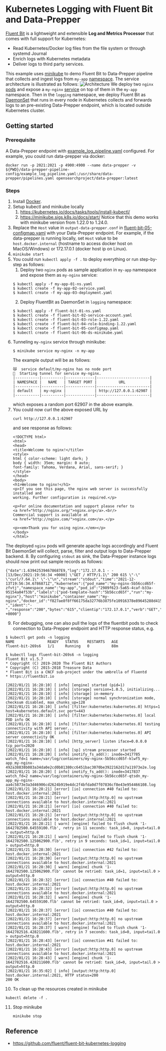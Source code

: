 # Kubernetes Logging with Fluent Bit and Data-Prepper

[Fluent Bit](http://fluentbit.io/) is a lightweight and extensible __Log and Metrics Processor__ that comes with full support for Kubernetes:

* Read Kubernetes/Docker log files from the file system or through systemd Journal
* Enrich logs with Kubernetes metadata
* Deliver logs to third party services.

This example uses [minikube](https://minikube.sigs.k8s.io/docs/) to demo Fluent Bit to Data-Prepper pipeline that collects and ingest logs from `my-app` [namespace](https://kubernetes.io/docs/concepts/overview/working-with-objects/namespaces/). 
The service architecture is illustrated as follows:
![Architecture](K8-fluentbit-data-prepper.png)
We deploy two `nginx` [pods](https://kubernetes.io/docs/concepts/workloads/pods/) and expose a `my-nginx` [service](https://kubernetes.io/docs/concepts/services-networking/service/) on top of them in the `my-app` namespace. Then in the `logging` namespace,
we deploy Fluent Bit as [DaemonSet](https://kubernetes.io/docs/concepts/workloads/controllers/daemonset/) that runs in every node in Kubernetes collects and forwards logs to an pre-existing Data-Prepper endpoint, which is located outside 
Kubernetes cluster.

## Getting started

### Prerequisite
A Data-Prepper endpoint with [example_log_pipeline.yaml](data-prepper-pipeline-config/example_log_pipeline.yaml) configured. For example, you could run data-prepper via docker:

```
docker run -p 2021:2021 -p 4900:4900 --name data-prepper -v ${PWD}/data-prepper-pipeline-config/example_log_pipeline.yaml:/usr/share/data-prepper/pipelines.yaml opensearchproject/data-prepper:latest
```

### Steps
1. Install [Docker](https://docs.docker.com/get-docker/).
2. Setup kubectl and minikube locally
    1. https://kubernetes.io/docs/tasks/tools/install-kubectl/
    2. https://minikube.sigs.k8s.io/docs/start/
Notice that this demo works with minikube version from 1.22.0 to 1.24.0.
3. Replace the `Host` value in `output-data-prepper.conf` in [fluent-bit-05-configmap.yaml](fluent-bit-05-configmap.yaml) with your Data-Prepper endpoint. For example,
if the data-prepper is running locally, set `Host` value to be `host.docker.internal` (hostname to access docker host on MacOS/Windows) or 172.17.0.1 (docker host ip on Linux).
4. `minikube start`
5. You could run `kubectl apply -f .` to deploy everything or run step-by-step as follows:
   1. Deploy two `nginx` pods as sample application in `my-app` namespace and expose them as `my-nginx` service:
   ```
   $ kubectl apply -f my-app-01-ns.yaml
   $ kubectl create -f my-app-02-service.yaml
   $ kubectl create -f my-app-03-deployment.yaml
   ```
   2. Deploy FluentBit as DaemonSet in `logging` namespace:
   ```
   $ kubectl apply -f fluent-bit-01-ns.yaml
   $ kubectl create -f fluent-bit-02-service-account.yaml
   $ kubectl create -f fluent-bit-03-role-1.22.yaml
   $ kubectl create -f fluent-bit-04-role-binding-1.22.yaml
   $ kubectl create -f fluent-bit-05-configmap.yaml
   $ kubectl create -f fluent-bit-06-ds-minikube.yaml
   ```
6. Tunneling `my-nginx` service through minikube:
   ```
   $ minikube service my-nginx -n my-app
   ```
   The example output will be as follows:
   ```
   😿  service default/my-nginx has no node port
   🏃  Starting tunnel for service my-nginx.
   |-----------|----------|-------------|------------------------|
   | NAMESPACE |   NAME   | TARGET PORT |          URL           |
   |-----------|----------|-------------|------------------------|
   | default   | my-nginx |             | http://127.0.0.1:62907 |
   |-----------|----------|-------------|------------------------|
   ```
   which exposes a random port 62907 in the above example.
7. You could now curl the above exposed URL by
   ```
   curl http://127.0.0.1:62907
   ```
   and see response as follows:
   ```
   <!DOCTYPE html>
   <html>
   <head>
   <title>Welcome to nginx!</title>
   <style>
   html { color-scheme: light dark; }
   body { width: 35em; margin: 0 auto;
   font-family: Tahoma, Verdana, Arial, sans-serif; }
   </style>
   </head>
   <body>
   <h1>Welcome to nginx!</h1>
   <p>If you see this page, the nginx web server is successfully installed and
   working. Further configuration is required.</p>
   
   <p>For online documentation and support please refer to
   <a href="http://nginx.org/">nginx.org</a>.<br/>
   Commercial support is available at
   <a href="http://nginx.com/">nginx.com</a>.</p>
   
   <p><em>Thank you for using nginx.</em></p>
   </body>
   </html>
   ```
The deployed `nginx` pods will generate apache logs accordingly and Fluent Bit DaemonSet will collect, parse, filter and output logs to Data-Prepper backend. 
8. By configuring `stdout` as sink, the Data-Prepper instance logs should now print out sample records as follows:
```
{"date":1.639425394678687E9,"log":"172.17.0.1 - - [13/Dec/2021:19:56:34 +0000] \"GET / HTTP/1.1\" 200 615 \"-\" \"curl/7.64.1\" \"-\"\n","stream":"stdout","time":"2021-12-13T19:56:34.6786871Z","kubernetes":{"pod_name":"my-nginx-5b56ccd65f-zfvtj","namespace_name":"my-app","pod_id":"2989f623-5a65-4caf-b33a-95154a04f53b","labels":{"pod-template-hash":"5b56ccd65f","run":"my-nginx"},"host":"minikube","container_name":"my-nginx","docker_id":"f827ae8f8ff66175da32776b3875fe10916378e89645288d415edfd22f060fdb","container_hash":"nginx@sha256:9522864dd661dcadfd9958f9e0de192a1fdda2c162a35668ab6ac42b465f0603","container_image":"nginx:latest"},"request":"/","auth":"-","ident":"-","response":"200","bytes":"615","clientip":"172.17.0.1","verb":"GET","httpversion":"1.1","timestamp":"13/Dec/2021:19:56:34 +0000"}
```

9. For debugging, one can also pull the logs of the fluentbit pods to check connection to Data-Prepper endpoint and HTTP response status, e.g.
```
$ kubectl get pods -n logging
NAME               READY   STATUS    RESTARTS   AGE
fluent-bit-269s6   1/1     Running   0          88m

$ kubectl logs fluent-bit-269s6 -n logging
Fluent Bit v1.5.7
* Copyright (C) 2019-2020 The Fluent Bit Authors
* Copyright (C) 2015-2018 Treasure Data
* Fluent Bit is a CNCF sub-project under the umbrella of Fluentd
* https://fluentbit.io

[2022/01/21 16:28:10] [ info] [engine] started (pid=1)
[2022/01/21 16:28:10] [ info] [storage] version=1.0.5, initializing...
[2022/01/21 16:28:10] [ info] [storage] in-memory
[2022/01/21 16:28:10] [ info] [storage] normal synchronization mode, checksum disabled, max_chunks_up=128
[2022/01/21 16:28:10] [ info] [filter:kubernetes:kubernetes.0] https=1 host=kubernetes.default.svc port=443
[2022/01/21 16:28:10] [ info] [filter:kubernetes:kubernetes.0] local POD info OK
[2022/01/21 16:28:10] [ info] [filter:kubernetes:kubernetes.0] testing connectivity with API server...
[2022/01/21 16:28:10] [ info] [filter:kubernetes:kubernetes.0] API server connectivity OK
[2022/01/21 16:28:10] [ info] [http_server] listen iface=0.0.0.0 tcp_port=2020
[2022/01/21 16:28:10] [ info] [sp] stream processor started
[2022/01/21 16:28:20] [ info] inotify_fs_add(): inode=3417785 watch_fd=1 name=/var/log/containers/my-nginx-5b56ccd65f-klwf5_my-app_my-nginx-492a38838b083a34da0e2cd0b81380cc6451bac3070be3922162d17a11973e2e.log
[2022/01/21 16:28:20] [ info] inotify_fs_add(): inode=3417837 watch_fd=2 name=/var/log/containers/my-nginx-5b56ccd65f-qtsdn_my-app_my-nginx-aa4c5873e3a3d46906cd2624b919e4dc2f4bfda0d7f07836cf8e43e954466108.log
[2022/01/21 16:28:21] [error] [io] connection #40 failed to: host.docker.internal:2021
[2022/01/21 16:28:21] [error] [output:http:http.0] no upstream connections available to host.docker.internal:2021
[2022/01/21 16:28:21] [error] [io] connection #40 failed to: host.docker.internal:2021
[2022/01/21 16:28:21] [error] [output:http:http.0] no upstream connections available to host.docker.internal:2021
[2022/01/21 16:28:21] [ warn] [engine] failed to flush chunk '1-1642782500.64559100.flb', retry in 11 seconds: task_id=0, input=tail.0 > output=http.0
[2022/01/21 16:28:21] [ warn] [engine] failed to flush chunk '1-1642782500.125062900.flb', retry in 9 seconds: task_id=1, input=tail.0 > output=http.0
[2022/01/21 16:28:30] [error] [io] connection #42 failed to: host.docker.internal:2021
[2022/01/21 16:28:30] [error] [output:http:http.0] no upstream connections available to host.docker.internal:2021
[2022/01/21 16:28:30] [ warn] [engine] chunk '1-1642782500.125062900.flb' cannot be retried: task_id=1, input=tail.0 > output=http.0
[2022/01/21 16:28:32] [error] [io] connection #40 failed to: host.docker.internal:2021
[2022/01/21 16:28:32] [error] [output:http:http.0] no upstream connections available to host.docker.internal:2021
[2022/01/21 16:28:32] [ warn] [engine] chunk '1-1642782500.64559100.flb' cannot be retried: task_id=0, input=tail.0 > output=http.0
[2022/01/21 16:28:37] [error] [io] connection #40 failed to: host.docker.internal:2021
[2022/01/21 16:28:37] [error] [output:http:http.0] no upstream connections available to host.docker.internal:2021
[2022/01/21 16:28:37] [ warn] [engine] failed to flush chunk '1-1642782516.428211600.flb', retry in 7 seconds: task_id=0, input=tail.0 > output=http.0
[2022/01/21 16:28:43] [error] [io] connection #41 failed to: host.docker.internal:2021
[2022/01/21 16:28:43] [error] [output:http:http.0] no upstream connections available to host.docker.internal:2021
[2022/01/21 16:28:43] [ warn] [engine] chunk '1-1642782516.428211600.flb' cannot be retried: task_id=0, input=tail.0 > output=http.0
[2022/01/21 16:35:02] [ info] [output:http:http.0] host.docker.internal:2021, HTTP status=200
200 OK
```

10. To clean up the resources created in minikube
   ```
   kubectl delete -f .
   ```
11. Stop minikube
    ```
    minikube stop
    ```
   
## Reference

* https://github.com/fluent/fluent-bit-kubernetes-logging
